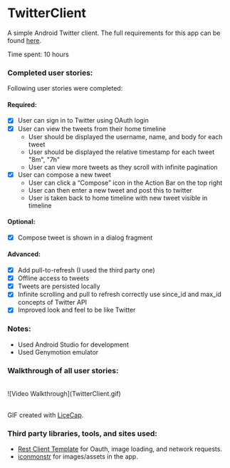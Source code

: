 # TwitterClient

A simple Android Twitter client.
The full requirements for this app can be found [here](http://courses.codepath.com/courses/intro_to_android/week/3#!module).

Time spent: 10 hours

### Completed user stories:

Following user stories were completed:

#### Required:

 * [x] User can sign in to Twitter using OAuth login
 * [x] User can view the tweets from their home timeline
	- User should be displayed the username, name, and body for each tweet
	- User should be displayed the relative timestamp for each tweet "8m", "7h"
	- User can view more tweets as they scroll with infinite pagination 
 * [x] User can compose a new tweet
	- User can click a “Compose” icon in the Action Bar on the top right
	- User can then enter a new tweet and post this to twitter
	- User is taken back to home timeline with new tweet visible in timeline
	
#### Optional:
 
 * [x] Compose tweet is shown in a dialog fragment
 
#### Advanced:

 * [x] Add pull-to-refresh (I used the third party one)
 * [x] Offline access to tweets
 * [x] Tweets are persisted locally 
 * [x] Infinite scrolling and pull to refresh correctly use since_id and max_id concepts of Twitter API
 * [x] Improved look and feel to be like Twitter
 
### Notes:

- Used Android Studio for development
- Used Genymotion emulator 

### Walkthrough of all user stories:
<br />
![Video Walkthrough](TwitterClient.gif)
<br />
<br />

GIF created with [LiceCap](http://www.cockos.com/licecap/).<br />

### Third party libraries, tools, and sites used:

- [Rest Client Template](https://github.com/thecodepath/RestClientTemplate/) for Oauth, image loading, and network requests.
- [iconmonstr](http://iconmonstr.com) for images/assets in the app.
